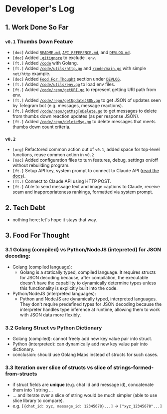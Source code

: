 # Developer's Log

## 1. Work Done So Far
### `v0.1` Thumbs Down Feature
- `[doc]` Added [`README.md`](README.md), [`API_REFERENCE.md`](API_REFERENCE.md), and [`DEVLOG.md`](DEVLOG.md).
- `[doc]` Added [`.gitignore`](.gitignore) to exclude `.env`.
- `[ft.]` Added [`/code`](code/) with Golang.
- `[ft.]` Added [`/code/utils/http.go`](/code/utils/http.go) and [`/code/main.go`](code/main.go) with simple `net/http` example.
- `[doc]` Added [`Food For Thought`](DEVLOG.md#3-food-for-thought) section under [`DEVLOG`](DEVLOG.md).
- `[ft.]` Added [`/code/utils/env.go`](/code/utils/env.go) to load env files.
- `[ft.]` Added [`/code/repo/getURI.go`](/code/repo/getURI.go) to represent getting URI path from env.
- `[ft.]` Added [`/code/repo/getUpdateJSON.go`](/code/repo/getUpdateJSON.go) to get JSON of updates seen by Telegram bot (e.g. messages, message reactions).
- `[ft.]` Added [`/code/repo/getMsgToDelete.go`](/code/repo/getMsgToDelete.go) to get messages to delete from thumbs down reaction updates (as per response JSON).
- `[ft.]` Added [`/code/repo/deleteMsg.go`](/code/repo/deleteMsg.go) to delete messages that meets thumbs down count criteria.
### `v0.2`
- `[org]` Refactored common action out of `v0.1`, added space for top-level functions, reuse common action in `v0.2`
- `[msc]` Added configuration files to turn features, debug, settings on/off without rebuilding program.
- `[ft.]` Setup API key, system prompt to connect to Claude API ([read the docs](https://docs.anthropic.com/en/api/messages)).
- `[ft.]` Connect to Claude API using HTTP POST.
- `[ft.]` Able to send message text and image captions to Claude, receive scam and inappropriateness rankings, formatted via system prompt.

## 2. Tech Debt
- nothing here; let's hope it stays that way.

## 3. Food For Thought
### 3.1 Golang (compiled) vs Python/NodeJS (intepreted) for JSON decoding:
- Golang (compiled language):
    - Golang is a statically typed, compiled language. It requires structs for JSON decoding because, after compilation, the executable doesn't have the capability to dynamically determine types unless this functionality is explicitly built into the code.
- Python/NodeJS (interpreted languages):
    - Python and NodeJS are dynamically typed, interpreted languages. They don't require predefined types for JSON decoding because the interpreter handles type inference at runtime, allowing them to work with JSON data more flexibly.

### 3.2 Golang Struct vs Python Dictionary
- Golang (compiled): cannot freely add new key value pair into struct.
- Python (interpreted): can dynamically add new key value pair into dictionary.
- conclusion: should use Golang Maps instead of structs for such cases.

### 3.3 Iteration over slice of structs vs slice of strings-formed-from-structs
- if struct fields are **unique** (e.g. chat id and message id), concatenate them into 1 string ...
- ... and iterate over a slice of string would be much simpler (able to use slice library to compare).
- e.g. `[{chat_id: xyz, message_id: 12345678}...]` -> `["xyz_12345678"...]`